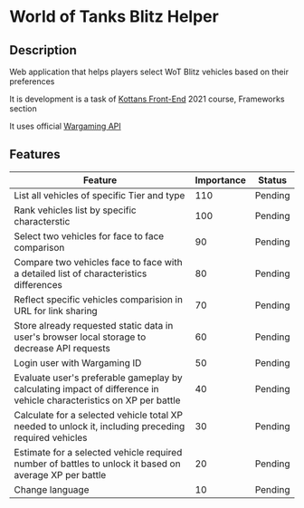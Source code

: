# World of Tanks Blitz Helper

## Description

Web application that helps players select WoT Blitz vehicles based on their preferences

It is development is a task of [Kottans Front-End](https://kottans.org/) 2021 course, Frameworks section

It uses official [Wargaming API](https://developers.wargaming.net/reference/all/wotb)

## Features

| Feature                                                                                                             | Importance | Status  |
| ------------------------------------------------------------------------------------------------------------------- | ---------- | ------- |
| List all vehicles of specific Tier and type                                                                         | 110        | Pending |
| Rank vehicles list by specific characterstic                                                                        | 100        | Pending |
| Select two vehicles for face to face comparison                                                                     | 90         | Pending |
| Compare two vehicles face to face with a detailed list of characteristics differences                               | 80         | Pending |
| Reflect specific vehicles comparision in URL for link sharing                                                       | 70         | Pending |
| Store already requested static data in user's browser local storage to decrease API requests                        | 60         | Pending |
| Login user with Wargaming ID                                                                                        | 50         | Pending |
| Evaluate user's preferable gameplay by calculating impact of difference in vehicle characteristics on XP per battle | 40         | Pending |
| Calculate for a selected vehicle total XP needed to unlock it, including preceding required vehicles                | 30         | Pending |
| Estimate for a selected vehicle required number of battles to unlock it based on average XP per battle              | 20         | Pending |
| Change language                                                                                                     | 10         | Pending |
